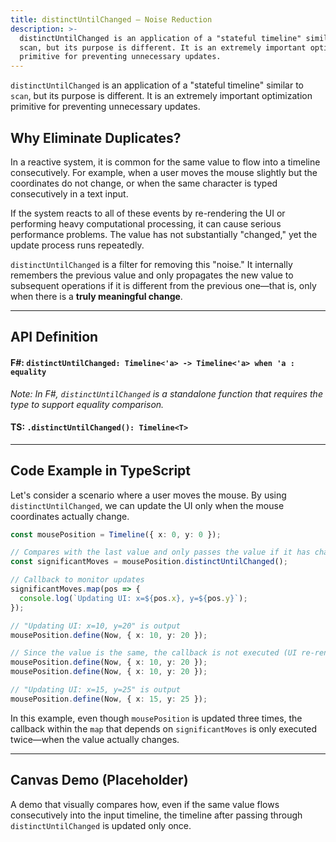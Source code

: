 ```yaml
---
title: distinctUntilChanged — Noise Reduction
description: >-
  distinctUntilChanged is an application of a "stateful timeline" similar to
  scan, but its purpose is different. It is an extremely important optimization
  primitive for preventing unnecessary updates.
---
```

`distinctUntilChanged` is an application of a "stateful timeline" similar to `scan`, but its purpose is different. It is an extremely important optimization primitive for preventing unnecessary updates.

## Why Eliminate Duplicates?

In a reactive system, it is common for the same value to flow into a timeline consecutively. For example, when a user moves the mouse slightly but the coordinates do not change, or when the same character is typed consecutively in a text input.

If the system reacts to all of these events by re-rendering the UI or performing heavy computational processing, it can cause serious performance problems. The value has not substantially "changed," yet the update process runs repeatedly.

`distinctUntilChanged` is a filter for removing this "noise." It internally remembers the previous value and only propagates the new value to subsequent operations if it is different from the previous one—that is, only when there is a **truly meaningful change**.

-----

## API Definition

#### F\#: `distinctUntilChanged: Timeline<'a> -> Timeline<'a> when 'a : equality`

*Note: In F\#, `distinctUntilChanged` is a standalone function that requires the type to support equality comparison.*

#### TS: `.distinctUntilChanged(): Timeline<T>`

-----

## Code Example in TypeScript

Let's consider a scenario where a user moves the mouse. By using `distinctUntilChanged`, we can update the UI only when the mouse coordinates actually change.

```typescript
const mousePosition = Timeline({ x: 0, y: 0 });

// Compares with the last value and only passes the value if it has changed
const significantMoves = mousePosition.distinctUntilChanged();

// Callback to monitor updates
significantMoves.map(pos => {
  console.log(`Updating UI: x=${pos.x}, y=${pos.y}`);
});

// "Updating UI: x=10, y=20" is output
mousePosition.define(Now, { x: 10, y: 20 });

// Since the value is the same, the callback is not executed (UI re-rendering is prevented)
mousePosition.define(Now, { x: 10, y: 20 });
mousePosition.define(Now, { x: 10, y: 20 });

// "Updating UI: x=15, y=25" is output
mousePosition.define(Now, { x: 15, y: 25 });
```

In this example, even though `mousePosition` is updated three times, the callback within the `map` that depends on `significantMoves` is only executed twice—when the value actually changes.

-----

## Canvas Demo (Placeholder)

A demo that visually compares how, even if the same value flows consecutively into the input timeline, the timeline after passing through `distinctUntilChanged` is updated only once.
